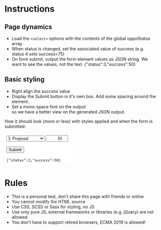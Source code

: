 
# Instructions

## Page dynamics

- Load the `<select>` options with the contents of the global oppoStatus array.
- When status is changed, set the associated value of success (e.g. status 4 sets success=75)
- On form submit, output the form element values as JSON string. We want to see the values, not the text. {"status":3,"success":50}

## Basic styling

- Right align the success value
- Display the Submit button in it's own box. Add some spacing around the element.
- Set a mono-space font on the output <div> so we have a better view on the generated JSON output.

How it should look (more or less) with styles applied and when the form is submitted:

<img src="./output.png">


# Rules
- This is a personal test, don't share this page with friends or online
- You cannot modify the HTML source
- Use CSS, SCSS or Sass for styling, no JS
- Use only pure JS, external frameworks or libraries (e.g. jQuery) are not allowed.
- You don't have to support retired browsers, ECMA 2019 is allowed!